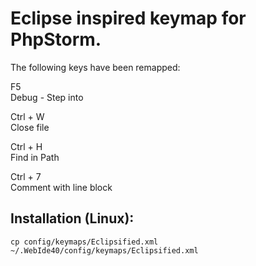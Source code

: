 Eclipse inspired keymap for PhpStorm.
=====================================

The following keys have been remapped:  
  
F5  
Debug - Step into
  
Ctrl + W  
Close file
  
Ctrl + H  
Find in Path  
  
Ctrl + 7  
Comment with line block  
  
Installation (Linux):
---------------------
    cp config/keymaps/Eclipsified.xml ~/.WebIde40/config/keymaps/Eclipsified.xml
